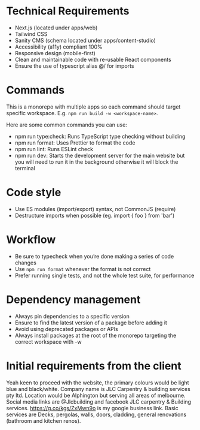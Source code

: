 # Technical Requirements

- Next.js (located under apps/web)
- Tailwind CSS
- Sanity CMS (schema located under apps/content-studio)
- Accessibility (a11y) compliant 100%
- Responsive design (mobile-first)
- Clean and maintainable code with re-usable React components
- Ensure the use of typescript alias @/ for imports

# Commands

This is a monorepo with multiple apps so each command should target specific workspace.
E.g. `npm run build -w <workspace-name>`.

Here are some common commands you can use:

- npm run type:check: Runs TypeScript type checking without building
- npm run format: Uses Prettier to format the code
- npm run lint: Runs ESLint check
- npm run dev: Starts the development server for the main website but you will need to run it in the background otherwise it will block the terminal

# Code style

- Use ES modules (import/export) syntax, not CommonJS (require)
- Destructure imports when possible (eg. import { foo } from 'bar')

# Workflow

- Be sure to typecheck when you’re done making a series of code changes
- Use `npm run format` whenever the format is not correct
- Prefer running single tests, and not the whole test suite, for performance

# Dependency management

- Always pin dependencies to a specific version
- Ensure to find the latest version of a package before adding it
- Avoid using deprecated packages or APIs
- Always install packages at the root of the monorepo targeting the correct workspace with -w <workspace-name>

# Initial requirements from the client

Yeah keen to proceed with the website, the primary colours would be light blue and black/white.
Company name is JLC Carpentry & building services pty ltd. Location would be Alphington but serving all areas of melbourne.
Social media links are @Jlcbuilding and facebook JLC carpentry & Building services. https://g.co/kgs/ZxMwn9o is my google business link. Basic services are Decks, pergolas, walls, doors, cladding, general renovations (bathroom and kitchen renos).
